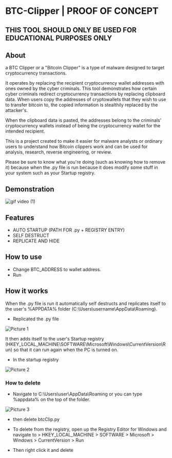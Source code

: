# BTC-Clipper | PROOF OF CONCEPT
## THIS TOOL SHOULD ONLY BE USED FOR EDUCATIONAL PURPOSES ONLY

## About
a BTC Clipper or a "Bitcoin Clipper" is a type of malware designed to target cryptocurrency transactions. 

It operates by replacing the recipient cryptocurrency wallet addresses with ones owned by the cyber criminals. This tool demonstrates how certain 
cyber criminals redirect cryptocurrency transactions by replacing clipboard data. When users copy the addresses of cryptowallets that they wish 
to use to transfer bitcoin to, the copied information is stealthily replaced by the attacker's. 

When the clipboard data is pasted, the addresses belong to the criminals' cryptocurrency wallets instead of being the  cryptocurrency wallet for
the intended recipient.

This is a project created to make it easier for malware analysts or ordinary users to understand how Bitcoin clippers work and can be used for 
analysis, research, reverse engineering, or review.

Please be sure to know what you're doing (such as knowing how to remove it) because when the .py file is run because it does modify some stuff in your system such as your
Startup registry.

## Demonstration 

![gif video (1)](https://user-images.githubusercontent.com/75003671/107109844-67b4c400-687e-11eb-8c48-823db42d1808.gif)

## Features
- AUTO STARTUP (PATH FOR .py  + REGISTRY ENTRY)
- SELF DESTRUCT
- REPLICATE AND HIDE

## How to use
- Change BTC_ADDRESS to wallet address. 
- Run

## How it works

When the .py file is run it automatically self destructs and replicates itself to the user's %APPDATA% folder (C:\Users\username\AppData\Roaming). 

- Replicated the .py file

![Picture 1 ](https://i.ibb.co/6P1WGDM/Screenshot-80.png)

It then adds itself
to the user's Startup registry (HKEY_LOCAL_MACHINE\SOFTWARE\Microsoft\Windows\CurrentVersion\Run) so that it can run again when the PC is turned on. 

- In the startup registry

![Picture 2 ](https://i.ibb.co/Pzxrf9X/Screenshot-81.png)


### How to delete

- Navigate to C:\Users\user\AppData\Roaming or you can type %appdata% on the top of the folder.

![Picture 3 ](https://i.ibb.co/3F4YMzP/Screenshot-82.png)

- then delete btcClip.py

- To delete from the registry, open up the Registry Editor for Windows and navigate to > HKEY_LOCAL_MACHINE > SOFTWARE > Microsoft > Windows > CurrentVersion > Run
- Then right click it and delete


